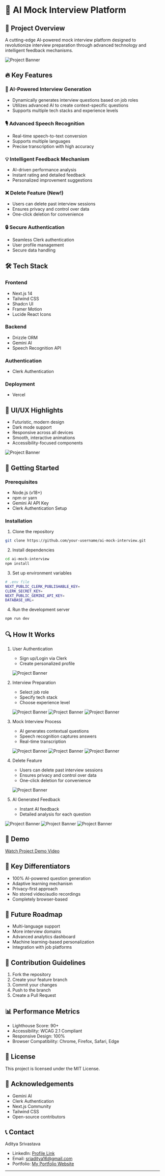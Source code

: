 # 🚀 AI Mock Interview Platform

## 🌟 Project Overview

A cutting-edge AI-powered mock interview platform designed to revolutionize interview preparation through advanced technology and intelligent feedback mechanisms.

![Project Banner](Banner.png)

## 🔥 Key Features

### 🤖 AI-Powered Interview Generation
- Dynamically generates interview questions based on job roles
- Utilizes advanced AI to create context-specific questions
- Supports multiple tech stacks and experience levels

### 🎙️ Advanced Speech Recognition
- Real-time speech-to-text conversion
- Supports multiple languages
- Precise transcription with high accuracy

### 💡 Intelligent Feedback Mechanism
- AI-driven performance analysis
- Instant rating and detailed feedback
- Personalized improvement suggestions

### ❌ Delete Feature (New!)
- Users can delete past interview sessions
- Ensures privacy and control over data
- One-click deletion for convenience

### 🔒 Secure Authentication
- Seamless Clerk authentication
- User profile management
- Secure data handling

## 🛠 Tech Stack

### Frontend
- Next.js 14
- Tailwind CSS
- Shadcn UI
- Framer Motion
- Lucide React Icons

### Backend
- Drizzle ORM
- Gemini AI
- Speech Recognition API

### Authentication
- Clerk Authentication

### Deployment
- Vercel

## 🌈 UI/UX Highlights

- Futuristic, modern design
- Dark mode support
- Responsive across all devices
- Smooth, interactive animations
- Accessibility-focused components

![Project Banner](ai-mock-excalidraw.png)

## 🚀 Getting Started

### Prerequisites
- Node.js (v18+)
- npm or yarn
- Gemini AI API Key
- Clerk Authentication Setup

### Installation

1. Clone the repository
```bash
git clone https://github.com/your-username/ai-mock-interview.git
```

2. Install dependencies
```bash
cd ai-mock-interview
npm install
```

3. Set up environment variables
```bash
# .env file
NEXT_PUBLIC_CLERK_PUBLISHABLE_KEY=
CLERK_SECRET_KEY=
NEXT_PUBLIC_GEMINI_API_KEY=
DATABASE_URL=
```

4. Run the development server
```bash
npm run dev
```

## 🔍 How It Works

1. User Authentication
   - Sign up/Login via Clerk
   - Create personalized profile

   ![Project Banner](auth.png)

2. Interview Preparation
   - Select job role
   - Specify tech stack
   - Choose experience level

   ![Project Banner](dashboard.png)
   ![Project Banner](add-details.png)
   ![Project Banner](ques.png)

3. Mock Interview Process
   - AI generates contextual questions
   - Speech recognition captures answers
   - Real-time transcription
   
   ![Project Banner](ques-section.png)
   ![Project Banner](record.png)
   ![Project Banner](edit.png)

4. Delete Feature
   - Users can delete past interview sessions
   - Ensures privacy and control over data
   - One-click deletion for convenience
  
   ![Project Banner](ques-section.png)
  
5. AI Generated Feedback
   - Instant AI feedback
   - Detailed analysis for each question
  
  ![Project Banner](feedback.png)
  ![Project Banner](feedback-rating.png)
  ![Project Banner](feedback-rating-2.png)

## 🎥 Demo

[Watch Project Demo Video](link_to_demo_video)

## 🌟 Key Differentiators

- 100% AI-powered question generation
- Adaptive learning mechanism
- Privacy-first approach
- No stored video/audio recordings
- Completely browser-based

## 🔮 Future Roadmap

- Multi-language support
- More interview domains
- Advanced analytics dashboard
- Machine learning-based personalization
- Integration with job platforms

## 🤝 Contribution Guidelines

1. Fork the repository
2. Create your feature branch
3. Commit your changes
4. Push to the branch
5. Create a Pull Request

## 📊 Performance Metrics

- Lighthouse Score: 90+
- Accessibility: WCAG 2.1 Compliant
- Responsive Design: 100%
- Browser Compatibility: Chrome, Firefox, Safari, Edge

## 📜 License

This project is licensed under the MIT License.

## 🙌 Acknowledgements

- Gemini AI
- Clerk Authentication
- Next.js Community
- Tailwind CSS
- Open-source contributors

## 📞 Contact

Aditya Srivastava
- LinkedIn: [Profile Link](https://www.linkedin.com/in/aditya-srivastava-12476524a/)
- Email: sriaditya16@gmail.com
- Portfolio: [My Portfolio Website](https://adi1816.github.io/AdiInYourHeart/)
---
